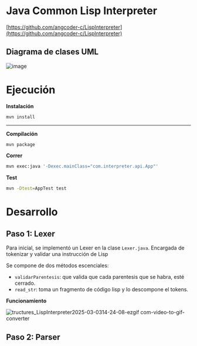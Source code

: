 # Java Common Lisp Interpreter 

[https://github.com/angcoder-c/LispInterpreter](https://github.com/angcoder-c/LispInterpreter)

## Diagrama de clases UML

![image](https://github.com/user-attachments/assets/7d520af9-067b-4655-9829-3d27819002f9)

# Ejecución

**Instalación**

```bash
mvn install
```

---

**Compilación**

```bash
mvn package
```

**Correr**

```bash
mvn exec:java '-Dexec.mainClass="com.interpreter.api.App"'
```

**Test**

```bash
mvn -Dtest=AppTest test
```


# Desarrollo

## Paso 1: Lexer

Para inicial, se implementó un Lexer en la clase `Lexer.java`. Encargada de tokenizar y validar una instrucción de Lisp

Se compone de dos métodos escenciales:

- `validarParentesis`: que valida que cada parentesis que se habra, esté cerrado.
- `read_str`: toma un fragmento de código lisp y lo descompone el tokens.

**Funcionamiento**

![tructures_LispInterpreter2025-03-0314-24-08-ezgif com-video-to-gif-converter](https://github.com/user-attachments/assets/59faf9c6-c879-46d5-aaa0-7891da59311e)

## Paso 2: Parser




